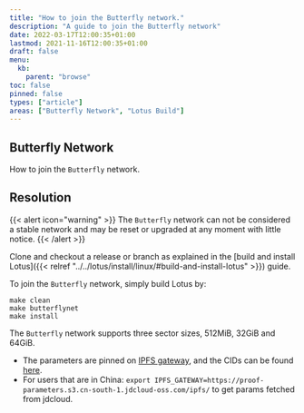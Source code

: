 ```yaml
---
title: "How to join the Butterfly network."
description: "A guide to join the Butterfly network"
date: 2022-03-17T12:00:35+01:00
lastmod: 2021-11-16T12:00:35+01:00
draft: false
menu:
  kb:
    parent: "browse"
toc: false
pinned: false
types: ["article"]
areas: ["Butterfly Network", "Lotus Build"]
---
```


## Butterfly Network

How to join the `Butterfly` network.

## Resolution

{{< alert icon="warning" >}}
The `Butterfly` network can not be considered a stable network and may be reset or upgraded at any moment with little notice.
{{< /alert >}}

Clone and checkout a release or branch as explained in the [build and install Lotus]({{< relref "../../lotus/install/linux/#build-and-install-lotus" >}}) guide.

To join the `Butterfly` network, simply build Lotus by:
```shell
make clean
make butterflynet
make install
```

The `Butterfly` network supports three sector sizes, 512MiB, 32GiB and 64GiB.

- The parameters are pinned on [IPFS gateway](https://proofs.filecoin.io/ipfs/), and the CIDs can be found [here](https://github.com/filecoin-project/lotus/blob/edd3486d2cf53b960382e9cda6671e647844aa41/build/proof-params/parameters.json).
- For users that are in China: `export IPFS_GATEWAY=https://proof-parameters.s3.cn-south-1.jdcloud-oss.com/ipfs/` to get params fetched from jdcloud.